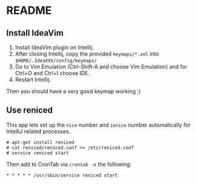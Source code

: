 # README

## Install IdeaVim 

1. Install IdeaVim plugin on Intellij.
3. After closing Intellij, copy the provided `keymaps/*.xml` into `$HOME/.IdeaXXX/config/keymaps/`
4. Go to Vim Emulation (Ctrl-Shift-A and choose Vim Emulation) and for Ctrl+O and Ctrl+I choose IDE.
5. Restart Intellij.

Then you should have a very good keymap working ;)

## Use reniced

This app lets set up the `nice` number and `ionice` number automatically for IntelliJ related processes.

```
# apt-get install reniced
# cat reniced/reniced.conf >> /etc/reniced.conf
# service reniced start

```

Then add to CronTab via `crontab -e` the following: 

```
* * * * * /usr/sbin/service reniced start
```
